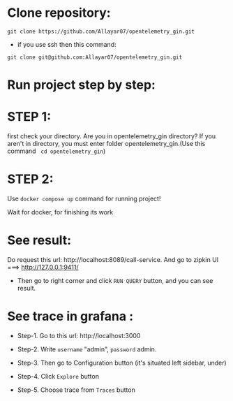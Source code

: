 # Clone repository:
```
git clone https://github.com/Allayar07/opentelemetry_gin.git
```
* if you use ssh then this command:
```
git clone git@github.com:Allayar07/opentelemetry_gin.git
```
# Run project step by step:
# STEP 1:
first check your directory. Are you in opentelemetry_gin directory? If you aren't in directory, you must enter folder opentelemetry_gin.(Use this command ``` cd opentelemetry_gin```)
# STEP 2:
Use ```docker compose up``` command for running project!

Wait for docker, for finishing its work
# See result:
Do request this url: http://localhost:8089/call-service.
And go to zipkin UI ===> http://127.0.0.1:9411/
* Then go to right corner and click ```RUN QUERY``` button, and you can see result.

# See trace in grafana :

* Step-1. Go to this url: http://localhost:3000

* Step-2. Write ```username``` "admin", ```password``` admin.

* Step-3. Then go to Configuration button (it's situated left sidebar, under)

* Step-4. Click ```Explore``` button

* Step-5. Choose trace from ```Traces``` button
